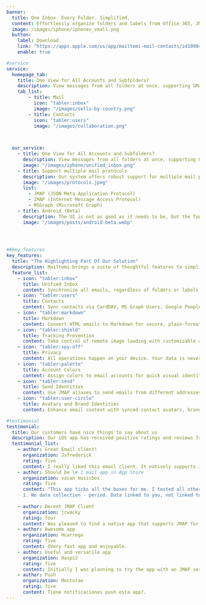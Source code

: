 ```yaml
---
banner:
  title: One Inbox. Every Folder. Simplified.
  content: Effortlessly organize folders and labels from Office 365, JMAP, or Gmail into a seamless, unified view.<br><br> Mailtemi bridges the gap between email protocols, combining the modern efficiency of JMAP with full compatibility for IMAP and MSGraph. With every account and folder in one place, you’ll spend less time navigating and more time focusing on what matters. No extra steps, no compromises—just an inbox that works the way you need it to.
  image: /images/iphone/iphones_small.png
  button:
    label: Download
    link: "https://apps.apple.com/us/app/mailtemi-mail-contacts/id1090492306"
    enable: true

#service
service:
  homepage_tab:
    title: One View for All Accounts and Subfolders? 
    description: View messages from all folders at once, supporting GMail and JMAP labels.<br>Sync folders seamlessly for easy organization.<br> Enjoy synchronized Display Names and Label colors for a clutter-free email experience. Simplify your iOS inbox with Just One Inbox – see all your emails at a glance.
    tab_list:
        - title: Mail
          icon: "tabler:inbox" 
          image: "/images/sells-by-country.png"
        - title: Contacts
          icon: "tabler:users"  
          image: "/images/collaboration.png"

          

  our_service:
    - title: One View for All Accounts and Subfolders? 
      description: View messages from all folders at once, supporting GMail and JMAP labels.<br><br>Sync folders seamlessly for easy organization.<br> Enjoy synchronized Display Names and Label colors for a clutter-free email experience. <br><br>Simplify your iOS inbox with Just One Inbox – see all your emails at a glance.
      image: "/images/iphone/unified_inbox.png"
    - title: Support multiple mail protocols
      description: Our system offers robust support for multiple mail protocols, ensuring seamless integration and interoperability across various email services.
      image: "/images/protocols.jpeg"
      list:
        - JMAP (JSON Meta Application Protocol)
        - IMAP (Internet Message Access Protocol)
        - MSGraph (Microsoft Graph)
    - title: Android (Beta)
      description: The UI is not as good as it needs to be, but the functionality for setup, listing, viewing, and composing emails works. <br>Need to get feedback after a year of cooking it. See the blog post about it __*[Mailtemi Beta (Android)](blog/mailtemi-beta)*__
      image: "/images/posts/android-beta.webp"


    

##key features
key_features:
  title: "The Highlighting Part Of Our Solution"
  description: Mailtemi brings a suite of thoughtful features to simplify and enhance your email experience.
  feature_list:
    - icon: "tabler:inbox"  
      title: Unified Inbox
      content: Synchronize all emails, regardless of folders or labels, into a single view with seamless organization using label tags.
    - icon: "tabler:users"  
      title: Contacts
      content: Sync contacts via CardDAV, MS Graph Users, Google People, and soon JMAP Contacts, keeping your address book unified.
    - icon: "tabler:markdown"  
      title: Markdown
      content: Convert HTML emails to Markdown for secure, plain-format reading, or use the built-in Markdown editor for clarity and privacy.
    - icon: "tabler:shield"  
      title: Tracking Prevention
      content: Take control of remote image loading with customizable approval settings, protecting your privacy from tracking pixels.
    - icon: "tabler:spy-off"  
      title: Privacy
      content: All operations happen on your device. Your data is never collected or analyzed, ensuring complete confidentiality.
    - icon: "tabler:palette"  
      title: Account Colors
      content: Assign colors to email accounts for quick visual identification of messages and labels.
    - icon: "tabler:send"  
      title: Send Identities
      content: Use JMAP aliases to send emails from different addresses without the hassle of managing multiple accounts.
    - icon: "tabler:user-circle"  
      title: Avatars and Brand Identities
      content: Enhance email context with synced contact avatars, brand images, and additional sender details via robust protocol support.

#testimonial
testimonial:
  title: Our customers have nice things to say about us
  description: Our iOS app has received positive ratings and reviews from users who appreciate its ease of use and helpful features. We’re grateful for their kind words and invite you to see what they have to say. 
  testimonial_list:
    - author: Great Email client!
      organization: Jsfrederick
      rating: five
      content: I really liked this email client. It natively supports JMAP and works VERY well with Fastmail. It’s screaming fast and updates new email quickly. Very pleasant to look at and easy to navigate. I look forward to further development and the addition of new features. Overall a great product. I am willing to pay a modest yearly fee to fund further development.
    - author: Should be \# 1 mail app in App Store
      organization: vasan musicbox
      rating: five
      content: "This app ticks all the boxes for me. I tested all others listed in AppStore and find this appealing for following reasons 
      1. No data collection - period. Data linked to you, not linked to you confuses a normal person like me. No data tracking is simple to understand. 2. Ease of configuring mails. I don't use the mainstream email providers, so this is a big deal. Mailtemi does it without a sweat. Sync is very fast and quickly we see results of configuration. 3. Colouring mailboxes works great with the color outlining the message sender avatar. 4. Small little things that can be improved. 1. Mailtemi logo missing in the app. It is too clean. 2. No help to understand icons. The one on bottom left functions weird to me. No contact support or developer option from within the app. 3. This is big miss. Configure swipe actions missing. I am used to swipe and delete. This isn't possible here. This has potential to be a unified mailbox for juggling multiple emails with extreme privacy with continuous development."
    
    - author: Decent JMAP Client
      organization: jcwacky
      rating: four
      content: Was pleased to find a native app that supports JMAP for Fastmail (as their own app isn’t native). The basics work well, but I’d like to see, • In app browser support for links. • Ability to pin/favourite folders. • Ability for it to open the next newest message after archiving etc.
    - author: Awesome app
      organization: Hcarrega
      rating: five
      content: OVery fast app and enjoyable.
    - author: Useful and versatile app 
      organization: Haspi2
      rating: five
      content: Initially I was planning to try the app with an JMAP service but I also gave it a try with my Gmail accounts and it worked pretty well so I’ll start using it as my go-to app for email.
    - author: Push 
      organization: Montorao
      rating: five
      content: Tiene notificaciones push esta app?.
---
```

